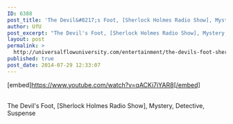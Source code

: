 ```yaml
---
ID: 6388
post_title: 'The Devil&#8217;s Foot, [Sherlock Holmes Radio Show], Mystery, Detective, Suspense'
author: UfU
post_excerpt: "The Devil's Foot, [Sherlock Holmes Radio Show], Mystery, Detective, Suspense"
layout: post
permalink: >
  http://universalflowuniversity.com/entertainment/the-devils-foot-sherlock-holmes-radio-show-mystery-detective-suspense/
published: true
post_date: 2014-07-29 12:33:07
---
```

[embed]https://www.youtube.com/watch?v=qACKi7iYAR8[/embed]</br></br>
<p>The Devil's Foot, [Sherlock Holmes Radio Show], Mystery, Detective, Suspense</p>